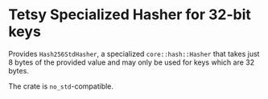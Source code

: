 # Tetsy Specialized Hasher for 32-bit keys

Provides `Hash256StdHasher`, a specialized `core::hash::Hasher` that takes just 8 bytes of the provided value and may only be used for keys which are 32 bytes.

The crate is `no_std`-compatible.
